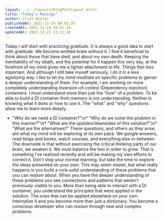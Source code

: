 ```yaml
---
layout: ../../layouts/BlogPostLayout.astro
title: "Today's Musings"
author: Clint Winter
publishedAt: 2021-11-24 09:01:35
createdAt: 2021-11-24 09:01:34
updatedAt: 2022-12-27 23:21:20
---
```


Today I will start with practicing gratitude. It is always a good idea to start with gratitude. We become entitled brats without it.
I find it beneficial to think about those that have died, and about my own death. Keeping the inevitability of my death, and the potential for it happen this very day, at the forefront of my mind gives me a lighter attachment to life. Things feel less important. And although I still take myself seriously, I do it in a less agonizing way.
I like to let my mind meditate on specific problems to garner a deeper understanding of them. For example, I am working on more completely understanding Inversion-of-control (Dependency injection) containers. I must understand more than just the \"how\" of a problem. To be able to build a DI container from memory is not understanding. Neither is knowing what it does or how to use it. The \"what\" and \"why\" questions allow me to learn more deeply.
* \"Why do we need a DI container?\"\n* \"Why do we solve the problem in this manner?\"\n* \"What are the upsides/downsides of this solution?\"\n* \"What are the alternatives?\"
These questions, and others as they arise, are what my mind will be exploring at its own pace.
We google answers, read blogs and books, watch courses, and everything else in-between. The downside is that without exercising the critical thinking parts of our brain, we weaken it. We must balance the two in order to grow. That is something I've realized recently and will be making my own efforts to correct it.
Don't stop your normal learning, but take the time to explore the ideas presented on your own.
This may seem slower, but what really happens is you build a rock-solid understanding of these problems that you can *reason about*. When you have the deeper understanding of these problems you see connections and patterns that weren't previously visible to you. More than being able to interact with a DI container, you understand the principles that were applied in the solution. The ones that can be applied elsewhere on your own.
Internalize it and you become more than just a dictionary. You become a conscious developer who can *reason* through new and complex problems.

